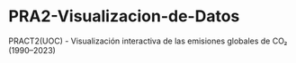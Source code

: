 # PRA2-Visualizacion-de-Datos
PRACT2(UOC) - Visualización interactiva de las emisiones globales de CO₂ (1990–2023)
